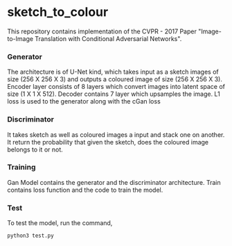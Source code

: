 # sketch_to_colour

This repository contains implementation of the CVPR - 2017 Paper "Image-to-Image Translation with Conditional Adversarial Networks". 

### Generator 

The architecture is of U-Net kind, which takes input as a sketch images of size (256 X 256 X 3) and outputs a coloured image of size (256 X 256 X 3). Encoder layer consists of 8 layers which convert images into latent space of size (1 X 1 X 512). Decoder contains 7 layer which upsamples the image.
L1 loss is used to the generator along with the cGan loss

### Discriminator 

It takes sketch as well as coloured images a input and stack one on another. It return the probability that given the sketch, does the coloured image belongs to it or not.

### Training

Gan Model contains the generator and the discriminator architecture. Train contains loss function and the code to train the model. 
### Test
To test the model, run the command,

```
python3 test.py

```

